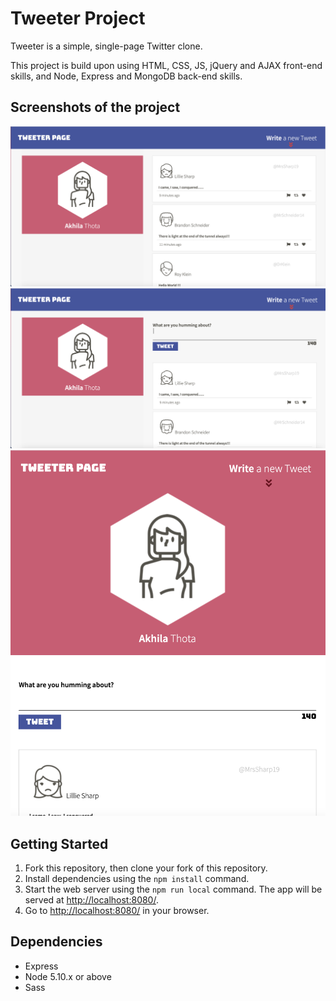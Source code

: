 # Tweeter Project

Tweeter is a simple, single-page Twitter clone.

This project is build upon using HTML, CSS, JS, jQuery and AJAX front-end skills, and Node, Express and MongoDB back-end skills.


## Screenshots of the project

![Tweeter-home page](https://github.com/Akhila499/tweeter/blob/master/docs/Tweeter-home-page.png)
![Tweeter-home page with clicking the new post button](https://github.com/Akhila499/tweeter/blob/master/docs/Tweeter-home-page-with-tweet-box.png)
![Tweeter-home page in mobile view](https://github.com/Akhila499/tweeter/blob/master/docs/Mobile-view-for-tweeter.png)

## Getting Started

1. Fork this repository, then clone your fork of this repository.
2. Install dependencies using the `npm install` command.
3. Start the web server using the `npm run local` command. The app will be served at <http://localhost:8080/>.
4. Go to <http://localhost:8080/> in your browser.

## Dependencies

- Express
- Node 5.10.x or above
- Sass
